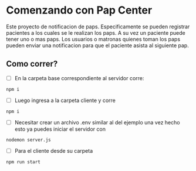# Comenzando con Pap Center

Este proyecto de notificacion de paps.
Especificamente se pueden registrar pacientes a los cuales se le realizan los paps.
A su vez un paciente puede tener uno o mas paps. Los usuarios o matronas quienes toman los paps
pueden enviar una notificacion para que el paciente asista al siguiente pap.

## Como correr?

-   [ ]  En la carpeta base correspondiente al servidor corre:

```
npm i
```

-   [ ] Luego ingresa a la carpeta cliente y corre
```
npm i
```

-   [ ] Necesitar crear un archivo .env similar al del ejemplo una vez hecho esto ya puedes iniciar el servidor con

```
nodemon server.js
```

-   [ ]  Para el cliente desde su carpeta
```
npm run start 
``` 
